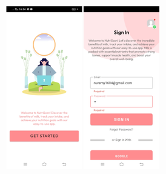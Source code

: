<img src="https://github.com/Candrawijay/capstone/blob/main/image/image1.jpg?raw=true" alt="image1" width="200"/>
<img src="https://github.com/Candrawijay/capstone/blob/main/image/image2.jpg?raw=true" alt="image1" width="200"/>
